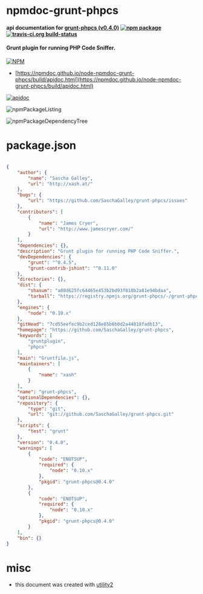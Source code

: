 # npmdoc-grunt-phpcs

#### api documentation for  [grunt-phpcs (v0.4.0)](https://github.com/SaschaGalley/grunt-phpcs)  [![npm package](https://img.shields.io/npm/v/npmdoc-grunt-phpcs.svg?style=flat-square)](https://www.npmjs.org/package/npmdoc-grunt-phpcs) [![travis-ci.org build-status](https://api.travis-ci.org/npmdoc/node-npmdoc-grunt-phpcs.svg)](https://travis-ci.org/npmdoc/node-npmdoc-grunt-phpcs)

#### Grunt plugin for running PHP Code Sniffer.

[![NPM](https://nodei.co/npm/grunt-phpcs.png?downloads=true&downloadRank=true&stars=true)](https://www.npmjs.com/package/grunt-phpcs)

- [https://npmdoc.github.io/node-npmdoc-grunt-phpcs/build/apidoc.html](https://npmdoc.github.io/node-npmdoc-grunt-phpcs/build/apidoc.html)

[![apidoc](https://npmdoc.github.io/node-npmdoc-grunt-phpcs/build/screenCapture.buildCi.browser.%252Ftmp%252Fbuild%252Fapidoc.html.png)](https://npmdoc.github.io/node-npmdoc-grunt-phpcs/build/apidoc.html)

![npmPackageListing](https://npmdoc.github.io/node-npmdoc-grunt-phpcs/build/screenCapture.npmPackageListing.svg)

![npmPackageDependencyTree](https://npmdoc.github.io/node-npmdoc-grunt-phpcs/build/screenCapture.npmPackageDependencyTree.svg)



# package.json

```json

{
    "author": {
        "name": "Sascha Galley",
        "url": "http://xash.at/"
    },
    "bugs": {
        "url": "https://github.com/SaschaGalley/grunt-phpcs/issues"
    },
    "contributors": [
        {
            "name": "James Cryer",
            "url": "http://www.jamescryer.com/"
        }
    ],
    "dependencies": {},
    "description": "Grunt plugin for running PHP Code Sniffer.",
    "devDependencies": {
        "grunt": "^0.4.5",
        "grunt-contrib-jshint": "^0.11.0"
    },
    "directories": {},
    "dist": {
        "shasum": "a08d625fc64465e453b2bd93f810b2a81e94bdaa",
        "tarball": "https://registry.npmjs.org/grunt-phpcs/-/grunt-phpcs-0.4.0.tgz"
    },
    "engines": {
        "node": "0.10.x"
    },
    "gitHead": "7cd55eefec9b2ced128e85b6b0d2a44818fadb13",
    "homepage": "https://github.com/SaschaGalley/grunt-phpcs",
    "keywords": [
        "gruntplugin",
        "phpcs"
    ],
    "main": "Gruntfile.js",
    "maintainers": [
        {
            "name": "xash"
        }
    ],
    "name": "grunt-phpcs",
    "optionalDependencies": {},
    "repository": {
        "type": "git",
        "url": "git://github.com/SaschaGalley/grunt-phpcs.git"
    },
    "scripts": {
        "test": "grunt"
    },
    "version": "0.4.0",
    "warnings": [
        {
            "code": "ENOTSUP",
            "required": {
                "node": "0.10.x"
            },
            "pkgid": "grunt-phpcs@0.4.0"
        },
        {
            "code": "ENOTSUP",
            "required": {
                "node": "0.10.x"
            },
            "pkgid": "grunt-phpcs@0.4.0"
        }
    ],
    "bin": {}
}
```



# misc
- this document was created with [utility2](https://github.com/kaizhu256/node-utility2)
